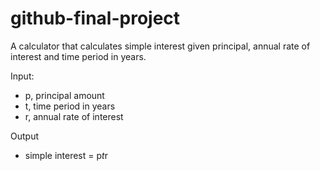 # github-final-project

A calculator that calculates simple interest given principal, annual rate of interest and time period in years.

Input:

   - p, principal amount
   - t, time period in years
   - r, annual rate of interest

   
Output

- simple interest = p*t*r
